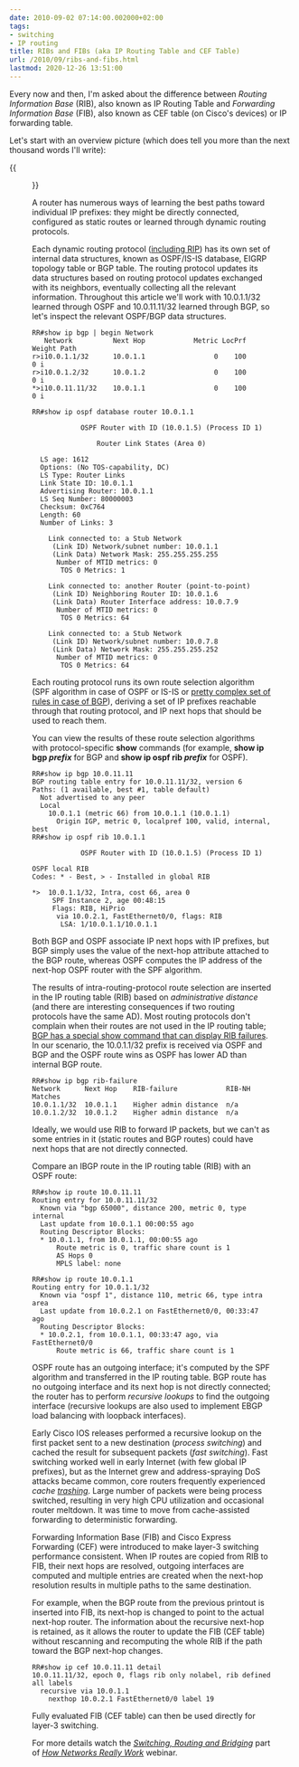 ```yaml
---
date: 2010-09-02 07:14:00.002000+02:00
tags:
- switching
- IP routing
title: RIBs and FIBs (aka IP Routing Table and CEF Table)
url: /2010/09/ribs-and-fibs.html
lastmod: 2020-12-26 13:51:00
---
```

Every now and then, I'm asked about the difference between *Routing Information Base* (RIB), also known as IP Routing Table and *Forwarding Information Base* (FIB), also known as CEF table  (on Cisco's devices) or IP forwarding table.

Let's start with an overview picture (which does tell you more than the next thousand words I'll write):
<!--more-->
{{<figure src="/2010/09/s1600-RibFib.png" caption="Interaction between routing protocols, routing table, and forwarding table">}}

A router has numerous ways of learning the best paths toward individual IP prefixes: they might be directly connected, configured as static routes or learned through dynamic routing protocols.

Each dynamic routing protocol ([including RIP](/2008/08/rip-route-database.html)) has its own set of internal data structures, known as OSPF/IS-IS database, EIGRP topology table or BGP table. The routing protocol updates its data structures based on routing protocol updates exchanged with its neighbors, eventually collecting all the relevant information. Throughout this article we'll work with 10.0.1.1/32 learned through OSPF and 10.0.11.11/32 learned through BGP, so let's inspect the relevant OSPF/BGP data structures.

``` {.code}
RR#show ip bgp | begin Network
   Network          Next Hop            Metric LocPrf Weight Path
r>i10.0.1.1/32      10.0.1.1                 0    100      0 i
r>i10.0.1.2/32      10.0.1.2                 0    100      0 i
*>i10.0.11.11/32    10.0.1.1                 0    100      0 i

RR#show ip ospf database router 10.0.1.1

            OSPF Router with ID (10.0.1.5) (Process ID 1)

                Router Link States (Area 0)

  LS age: 1612
  Options: (No TOS-capability, DC)
  LS Type: Router Links
  Link State ID: 10.0.1.1
  Advertising Router: 10.0.1.1
  LS Seq Number: 80000003
  Checksum: 0xC764
  Length: 60
  Number of Links: 3

    Link connected to: a Stub Network
     (Link ID) Network/subnet number: 10.0.1.1
     (Link Data) Network Mask: 255.255.255.255
      Number of MTID metrics: 0
       TOS 0 Metrics: 1

    Link connected to: another Router (point-to-point)
     (Link ID) Neighboring Router ID: 10.0.1.6
     (Link Data) Router Interface address: 10.0.7.9
      Number of MTID metrics: 0
       TOS 0 Metrics: 64

    Link connected to: a Stub Network
     (Link ID) Network/subnet number: 10.0.7.8
     (Link Data) Network Mask: 255.255.255.252
      Number of MTID metrics: 0
       TOS 0 Metrics: 64
```

Each routing protocol runs its own route selection algorithm (SPF algorithm in case of OSPF or IS-IS or [pretty complex set of rules in case of BGP](http://www.cisco.com/en/US/tech/tk365/technologies_tech_note09186a0080094431.shtml)), deriving a set of IP prefixes reachable through that routing protocol, and IP next hops that should be used to reach them. 

You can view the results of these route selection algorithms with protocol-specific **show** commands (for example, **show ip bgp _prefix_** for BGP and **show ip ospf rib _prefix_** for OSPF).

``` {.code}
RR#show ip bgp 10.0.11.11
BGP routing table entry for 10.0.11.11/32, version 6
Paths: (1 available, best #1, table default)
  Not advertised to any peer
  Local
    10.0.1.1 (metric 66) from 10.0.1.1 (10.0.1.1)
      Origin IGP, metric 0, localpref 100, valid, internal, best
RR#show ip ospf rib 10.0.1.1

            OSPF Router with ID (10.0.1.5) (Process ID 1)

OSPF local RIB
Codes: * - Best, > - Installed in global RIB

*>  10.0.1.1/32, Intra, cost 66, area 0
     SPF Instance 2, age 00:48:15
     Flags: RIB, HiPrio
      via 10.0.2.1, FastEthernet0/0, flags: RIB
       LSA: 1/10.0.1.1/10.0.1.1
```

Both BGP and OSPF associate IP next hops with IP prefixes, but BGP simply uses the value of the next-hop attribute attached to the BGP route, whereas OSPF computes the IP address of the next-hop OSPF router with the SPF algorithm.

The results of intra-routing-protocol route selection are inserted in the IP routing table (RIB) based on *administrative distance* (and there are interesting consequences if two routing protocols have the same AD). Most routing protocols don't complain when their routes are not used in the IP routing table; [BGP has a special show command that can display RIB failures](/2007/12/what-is-bgp-rib-failure.html). In our scenario, the 10.0.1.1/32 prefix is received via OSPF and BGP and the OSPF route wins as OSPF has lower AD than internal BGP route.

``` {.code}
RR#show ip bgp rib-failure
Network      Next Hop    RIB-failure            RIB-NH Matches
10.0.1.1/32  10.0.1.1    Higher admin distance  n/a
10.0.1.2/32  10.0.1.2    Higher admin distance  n/a
```

Ideally, we would use RIB to forward IP packets, but we can't as some entries in it (static routes and BGP routes) could have next hops that are not directly connected.

Compare an IBGP route in the IP routing table (RIB) with an OSPF route:

``` {.code}
RR#show ip route 10.0.11.11
Routing entry for 10.0.11.11/32
  Known via "bgp 65000", distance 200, metric 0, type internal
  Last update from 10.0.1.1 00:00:55 ago
  Routing Descriptor Blocks:
  * 10.0.1.1, from 10.0.1.1, 00:00:55 ago
      Route metric is 0, traffic share count is 1
      AS Hops 0
      MPLS label: none

RR#show ip route 10.0.1.1
Routing entry for 10.0.1.1/32
  Known via "ospf 1", distance 110, metric 66, type intra area
  Last update from 10.0.2.1 on FastEthernet0/0, 00:33:47 ago
  Routing Descriptor Blocks:
  * 10.0.2.1, from 10.0.1.1, 00:33:47 ago, via FastEthernet0/0
      Route metric is 66, traffic share count is 1
```

OSPF route has an outgoing interface; it's computed by the SPF algorithm and transferred in the IP routing table. BGP route has no outgoing interface and its next hop is not directly connected; the router has to perform *recursive lookups* to find the outgoing interface (recursive lookups are also used to implement EBGP load balancing with loopback interfaces).

Early Cisco IOS releases performed a recursive lookup on the first packet sent to a new destination (*process switching*) and cached the result for subsequent packets (*fast switching*). Fast switching worked well in early Internet (with few global IP prefixes), but as the Internet grew and address-spraying DoS attacks became common, core routers frequently experienced *cache* [*trashing*](http://en.wikipedia.org/wiki/Thrashing_(computer_science)). Large number of packets were being process switched, resulting in very high CPU utilization and occasional router meltdown. It was time to move from cache-assisted forwarding to deterministic forwarding.

Forwarding Information Base (FIB) and Cisco Express Forwarding (CEF) were introduced to make layer-3 switching performance consistent. When IP routes are copied from RIB to FIB, their next hops are resolved, outgoing interfaces are computed and multiple entries are created when the next-hop resolution results in multiple paths to the same destination.

For example, when the BGP route from the previous printout is inserted into FIB, its next-hop is changed to point to the actual next-hop router. The information about the recursive next-hop is retained, as it allows the router to update the FIB (CEF table) without rescanning and recomputing the whole RIB if the path toward the BGP next-hop changes.

``` {.code}
RR#show ip cef 10.0.11.11 detail
10.0.11.11/32, epoch 0, flags rib only nolabel, rib defined all labels
  recursive via 10.0.1.1
    nexthop 10.0.2.1 FastEthernet0/0 label 19
```

Fully evaluated FIB (CEF table) can then be used directly for layer-3 switching.

For more details watch the *[Switching, Routing and Bridging](https://my.ipspace.net/bin/list?id=Net101#SWITCH)* part of *[How Networks Really Work](https://www.ipspace.net/How_Networks_Really_Work)* webinar.
